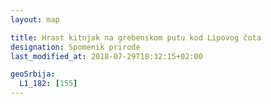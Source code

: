 ```yaml
---
layout: map

title: Hrast kitnjak na grebenskom putu kod Lipovog čota
designation: Spomenik prirode
last_modified_at: 2018-07-29T18:32:15+02:00

geoSrbija:
  L1_182: [155]
---
```

